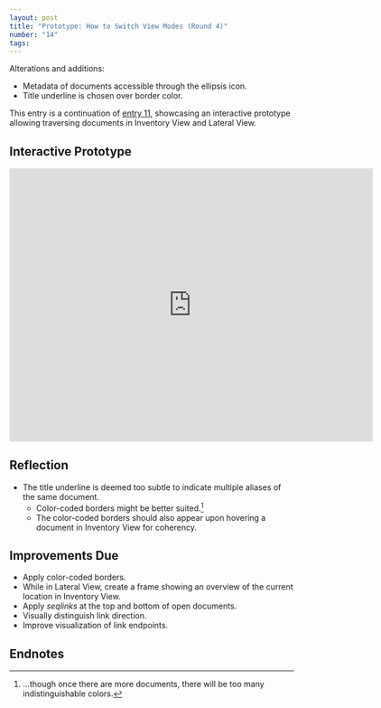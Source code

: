 ```yaml
---
layout: post
title: "Prototype: How to Switch View Modes (Round 4)"
number: "14"
tags:
---
```


Alterations and additions:
- Metadata of documents accessible through the ellipsis icon.
- Title underline is chosen over border color.

This entry is a continuation of [entry 11](11), showcasing an interactive prototype allowing traversing documents in Inventory View and Lateral View.

## Interactive Prototype

<iframe style="border: 2px solid rgba(0, 0, 0, 0.1)" width="640" height="480" src="https://framer.com/embed/Round-04--dHgNWv9LinqxHeYEk1er/F_MbbVHe7?highlights=0" allowfullscreen></iframe>

## Reflection

- The title underline is deemed too subtle to indicate multiple aliases of the same document.
	- Color-coded borders might be better suited.[^color_code_problem]
	- The color-coded borders should also appear upon hovering a document in Inventory View for coherency.

[^color_code_problem]: ...though once there are more documents, there will be too many indistinguishable colors.

## Improvements Due

- Apply color-coded borders.
- While in Lateral View, create a frame showing an overview of the current location in Inventory View.
- Apply *seqlinks* at the top and bottom of open documents.
- Visually distinguish link direction.
- Improve visualization of link endpoints.

## Endnotes
